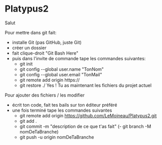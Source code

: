 # Platypus2
Salut

Pour mettre dans git fait:
- installe Git (pas GitHub, juste Git)
- créer un dossier
- fait clique-droit "Git Bash Here"
- puis dans l'invite de commande tape les commandes suivantes:
  - git init
  - git config --global user.name "TonNom"
  - git config --global user.email "TonMail"
  - git remote add origin https://
  - git restore ./
Yes ! Tu as maintenant les fichiers du projet actuel

Pour ajouter des fichiers / les modifier
- écrit ton code, fait tes bails sur ton éditeur préféré
- une fois terminé tape les commandes suivantes
  - git remote add origin https://github.com/LeMoineau/Platypus2.git
  - git add .
  - git commit -m "description de ce que t'as fait"
  (- git branch -M nomDeTaBranche)
  - git push -u origin nomDeTaBranche

